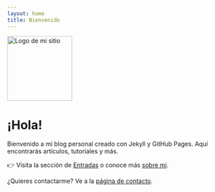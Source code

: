 ```yaml
---
layout: home
title: Bienvenido
---
```

<img src="{{ '/assets/images/logo.jpg' | relative_url }}" alt="Logo de mi sitio" width="150">

# ¡Hola!

Bienvenido a mi blog personal creado con Jekyll y GitHub Pages. Aquí encontrarás artículos, tutoriales y más.

👉 Visita la sección de [Entradas](/blog.html) o conoce más [sobre mí](/about).

¿Quieres contactarme? Ve a la [página de contacto](/contacto).
